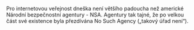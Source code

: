 <!-- dcterms:identifier = aspnetcz#5408 -->
<!-- dcterms:title = No Such Agency: Šedesát let strážců impéria -->
<!-- dcterms:abstract = Pro internetovou veřejnost dneška není většího padoucha než americké Národní bezpečnostní agentury - NSA. Agentury tak tajné, že po velkou část své existence byla přezdívána No Such Agency („takový úřad není“). -->
<!-- np9:categoryId = 2 -->
<!-- x4w:category = Bezpečnost -->
<!-- np9:authorId = 1 -->
<!-- np9:authorEmail = michal.valasek@altairis.cz -->
<!-- dcterms:creator = Michal Altair Valášek -->
<!-- dcterms:created = 2013-10-09T03:01:25.01+02:00 -->
<!-- dcterms:dateAccepted = 2013-10-09T00:00:00+02:00 -->
<!-- x4w:alternateUrl = http://tech.ihned.cz/geekosfera/c1-60975600-nsa-no-such-agency-sedesat-let-strazcu-imperia-naskok-nekolik-desetileti -->
<!-- x4w:pictureWidth = 150 -->
<!-- x4w:pictureHeight = 150 -->
<!-- x4w:pictureUrl = /perex-pictures/20131009-no-such-agency-sedesat-let-strazcu-imperia.png -->

Pro internetovou veřejnost dneška není většího padoucha než americké Národní bezpečnostní agentury - NSA. Agentury tak tajné, že po velkou část své existence byla přezdívána No Such Agency („takový úřad není“).